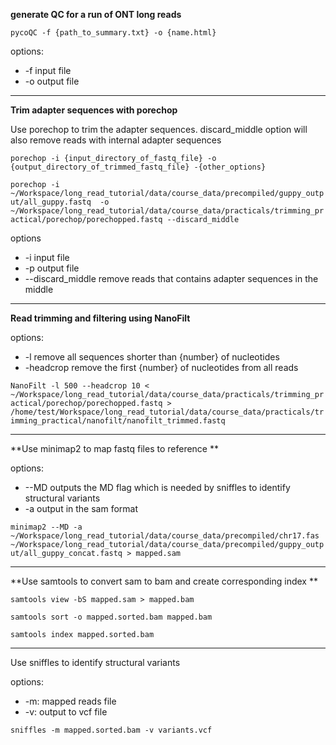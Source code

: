**generate QC for a run of ONT long reads** 

`pycoQC -f {path_to_summary.txt} -o {name.html}`

options:

- -f input file
- -o output file

------------------------------------------------------------------------------------------------------

**Trim adapter sequences with porechop**

Use porechop to trim the adapter sequences. discard_middle option will also remove reads with internal adapter sequences 

`porechop -i {input_directory_of_fastq_file} -o {output_directory_of_trimmed_fastq_file} -{other_options}`

`porechop -i ~/Workspace/long_read_tutorial/data/course_data/precompiled/guppy_output/all_guppy.fastq  -o ~/Workspace/long_read_tutorial/data/course_data/practicals/trimming_practical/porechop/porechopped.fastq --discard_middle`

options

- -i input file
- -p output file
- --discard_middle remove reads that contains adapter sequences in the middle 

------------------------------------------------------------------------------------------------------

**Read trimming and filtering using NanoFilt**

options:

- -l remove all sequences shorter than {number} of nucleotides
- -headcrop remove the first {number} of nucleotides from all reads

`NanoFilt -l 500 --headcrop 10 < ~/Workspace/long_read_tutorial/data/course_data/practicals/trimming_practical/porechop/porechopped.fastq > /home/test/Workspace/long_read_tutorial/data/course_data/practicals/trimming_practical/nanofilt/nanofilt_trimmed.fastq`

----

**Use minimap2 to map fastq files to reference **

options:

- --MD outputs the MD flag which is needed by sniffles to identify structural variants 
- -a output in the sam format

`minimap2 --MD -a ~/Workspace/long_read_tutorial/data/course_data/precompiled/chr17.fas ~/Workspace/long_read_tutorial/data/course_data/precompiled/guppy_output/all_guppy_concat.fastq > mapped.sam`

----

**Use samtools to convert sam to bam and create corresponding index **

`samtools view -bS mapped.sam > mapped.bam`

`samtools sort -o mapped.sorted.bam mapped.bam`

`samtools index mapped.sorted.bam`

----

Use sniffles to identify structural variants 

options:

- -m: mapped reads file
- -v: output to vcf file

`sniffles -m mapped.sorted.bam -v variants.vcf` 

